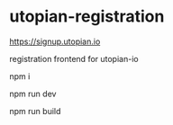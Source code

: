 # utopian-registration

https://signup.utopian.io

registration frontend for utopian-io

npm i

npm run dev 

npm run build
